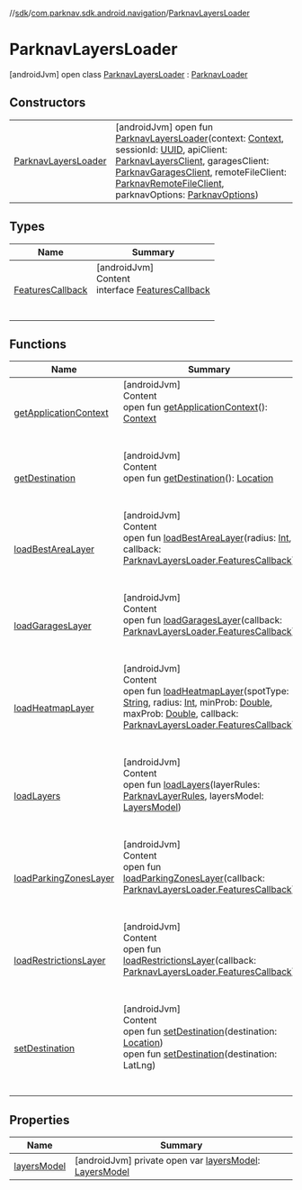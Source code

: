 //[sdk](../../../index.md)/[com.parknav.sdk.android.navigation](../index.md)/[ParknavLayersLoader](index.md)



# ParknavLayersLoader  
 [androidJvm] open class [ParknavLayersLoader](index.md) : [ParknavLoader](../-parknav-loader/index.md)   


## Constructors  
  
| | |
|---|---|
| <a name="com.parknav.sdk.android.navigation/ParknavLayersLoader/ParknavLayersLoader/#android.content.Context#java.util.UUID#com.parknav.sdk.android.navigation.network.ParknavLayersClient#com.parknav.sdk.android.navigation.network.ParknavGaragesClient#com.parknav.sdk.android.navigation.network.ParknavRemoteFileClient#com.parknav.sdk.android.navigation.util.ParknavOptions/PointingToDeclaration/"></a>[ParknavLayersLoader](-parknav-layers-loader.md)| <a name="com.parknav.sdk.android.navigation/ParknavLayersLoader/ParknavLayersLoader/#android.content.Context#java.util.UUID#com.parknav.sdk.android.navigation.network.ParknavLayersClient#com.parknav.sdk.android.navigation.network.ParknavGaragesClient#com.parknav.sdk.android.navigation.network.ParknavRemoteFileClient#com.parknav.sdk.android.navigation.util.ParknavOptions/PointingToDeclaration/"></a> [androidJvm] open fun [ParknavLayersLoader](-parknav-layers-loader.md)(context: [Context](https://developer.android.com/reference/kotlin/android/content/Context.html), sessionId: [UUID](https://developer.android.com/reference/kotlin/java/util/UUID.html), apiClient: [ParknavLayersClient](../../com.parknav.sdk.android.navigation.network/-parknav-layers-client/index.md), garagesClient: [ParknavGaragesClient](../../com.parknav.sdk.android.navigation.network/-parknav-garages-client/index.md), remoteFileClient: [ParknavRemoteFileClient](../../com.parknav.sdk.android.navigation.network/-parknav-remote-file-client/index.md), parknavOptions: [ParknavOptions](../../com.parknav.sdk.android.navigation.util/-parknav-options/index.md))   <br>|


## Types  
  
|  Name |  Summary | 
|---|---|
| <a name="com.parknav.sdk.android.navigation/ParknavLayersLoader.FeaturesCallback///PointingToDeclaration/"></a>[FeaturesCallback](-features-callback/index.md)| <a name="com.parknav.sdk.android.navigation/ParknavLayersLoader.FeaturesCallback///PointingToDeclaration/"></a>[androidJvm]  <br>Content  <br>interface [FeaturesCallback](-features-callback/index.md)  <br><br><br>|


## Functions  
  
|  Name |  Summary | 
|---|---|
| <a name="com.parknav.sdk.android.navigation/ParknavLoader/getApplicationContext/#/PointingToDeclaration/"></a>[getApplicationContext](index.md#-2039622703%2FFunctions%2F462465411)| <a name="com.parknav.sdk.android.navigation/ParknavLoader/getApplicationContext/#/PointingToDeclaration/"></a>[androidJvm]  <br>Content  <br>open fun [getApplicationContext](index.md#-2039622703%2FFunctions%2F462465411)(): [Context](https://developer.android.com/reference/kotlin/android/content/Context.html)  <br><br><br>|
| <a name="com.parknav.sdk.android.navigation/ParknavLoader/getDestination/#/PointingToDeclaration/"></a>[getDestination](index.md#2012130652%2FFunctions%2F462465411)| <a name="com.parknav.sdk.android.navigation/ParknavLoader/getDestination/#/PointingToDeclaration/"></a>[androidJvm]  <br>Content  <br>open fun [getDestination](index.md#2012130652%2FFunctions%2F462465411)(): [Location](https://developer.android.com/reference/kotlin/android/location/Location.html)  <br><br><br>|
| <a name="com.parknav.sdk.android.navigation/ParknavLayersLoader/loadBestAreaLayer/#int#com.parknav.sdk.android.navigation.ParknavLayersLoader.FeaturesCallback/PointingToDeclaration/"></a>[loadBestAreaLayer](load-best-area-layer.md)| <a name="com.parknav.sdk.android.navigation/ParknavLayersLoader/loadBestAreaLayer/#int#com.parknav.sdk.android.navigation.ParknavLayersLoader.FeaturesCallback/PointingToDeclaration/"></a>[androidJvm]  <br>Content  <br>open fun [loadBestAreaLayer](load-best-area-layer.md)(radius: [Int](https://kotlinlang.org/api/latest/jvm/stdlib/kotlin/-int/index.html), callback: [ParknavLayersLoader.FeaturesCallback](-features-callback/index.md))  <br><br><br>|
| <a name="com.parknav.sdk.android.navigation/ParknavLayersLoader/loadGaragesLayer/#com.parknav.sdk.android.navigation.ParknavLayersLoader.FeaturesCallback/PointingToDeclaration/"></a>[loadGaragesLayer](load-garages-layer.md)| <a name="com.parknav.sdk.android.navigation/ParknavLayersLoader/loadGaragesLayer/#com.parknav.sdk.android.navigation.ParknavLayersLoader.FeaturesCallback/PointingToDeclaration/"></a>[androidJvm]  <br>Content  <br>open fun [loadGaragesLayer](load-garages-layer.md)(callback: [ParknavLayersLoader.FeaturesCallback](-features-callback/index.md))  <br><br><br>|
| <a name="com.parknav.sdk.android.navigation/ParknavLayersLoader/loadHeatmapLayer/#java.lang.String#int#double#double#com.parknav.sdk.android.navigation.ParknavLayersLoader.FeaturesCallback/PointingToDeclaration/"></a>[loadHeatmapLayer](load-heatmap-layer.md)| <a name="com.parknav.sdk.android.navigation/ParknavLayersLoader/loadHeatmapLayer/#java.lang.String#int#double#double#com.parknav.sdk.android.navigation.ParknavLayersLoader.FeaturesCallback/PointingToDeclaration/"></a>[androidJvm]  <br>Content  <br>open fun [loadHeatmapLayer](load-heatmap-layer.md)(spotType: [String](https://developer.android.com/reference/kotlin/java/lang/String.html), radius: [Int](https://kotlinlang.org/api/latest/jvm/stdlib/kotlin/-int/index.html), minProb: [Double](https://kotlinlang.org/api/latest/jvm/stdlib/kotlin/-double/index.html), maxProb: [Double](https://kotlinlang.org/api/latest/jvm/stdlib/kotlin/-double/index.html), callback: [ParknavLayersLoader.FeaturesCallback](-features-callback/index.md))  <br><br><br>|
| <a name="com.parknav.sdk.android.navigation/ParknavLayersLoader/loadLayers/#com.parknav.sdk.android.navigation.util.ParknavLayerRules#com.parknav.sdk.android.navigation.model.LayersModel/PointingToDeclaration/"></a>[loadLayers](load-layers.md)| <a name="com.parknav.sdk.android.navigation/ParknavLayersLoader/loadLayers/#com.parknav.sdk.android.navigation.util.ParknavLayerRules#com.parknav.sdk.android.navigation.model.LayersModel/PointingToDeclaration/"></a>[androidJvm]  <br>Content  <br>open fun [loadLayers](load-layers.md)(layerRules: [ParknavLayerRules](../../com.parknav.sdk.android.navigation.util/-parknav-layer-rules/index.md), layersModel: [LayersModel](../../com.parknav.sdk.android.navigation.model/-layers-model/index.md))  <br><br><br>|
| <a name="com.parknav.sdk.android.navigation/ParknavLayersLoader/loadParkingZonesLayer/#com.parknav.sdk.android.navigation.ParknavLayersLoader.FeaturesCallback/PointingToDeclaration/"></a>[loadParkingZonesLayer](load-parking-zones-layer.md)| <a name="com.parknav.sdk.android.navigation/ParknavLayersLoader/loadParkingZonesLayer/#com.parknav.sdk.android.navigation.ParknavLayersLoader.FeaturesCallback/PointingToDeclaration/"></a>[androidJvm]  <br>Content  <br>open fun [loadParkingZonesLayer](load-parking-zones-layer.md)(callback: [ParknavLayersLoader.FeaturesCallback](-features-callback/index.md))  <br><br><br>|
| <a name="com.parknav.sdk.android.navigation/ParknavLayersLoader/loadRestrictionsLayer/#com.parknav.sdk.android.navigation.ParknavLayersLoader.FeaturesCallback/PointingToDeclaration/"></a>[loadRestrictionsLayer](load-restrictions-layer.md)| <a name="com.parknav.sdk.android.navigation/ParknavLayersLoader/loadRestrictionsLayer/#com.parknav.sdk.android.navigation.ParknavLayersLoader.FeaturesCallback/PointingToDeclaration/"></a>[androidJvm]  <br>Content  <br>open fun [loadRestrictionsLayer](load-restrictions-layer.md)(callback: [ParknavLayersLoader.FeaturesCallback](-features-callback/index.md))  <br><br><br>|
| <a name="com.parknav.sdk.android.navigation/ParknavLoader/setDestination/#android.location.Location/PointingToDeclaration/"></a>[setDestination](index.md#620771979%2FFunctions%2F462465411)| <a name="com.parknav.sdk.android.navigation/ParknavLoader/setDestination/#android.location.Location/PointingToDeclaration/"></a>[androidJvm]  <br>Content  <br>open fun [setDestination](index.md#620771979%2FFunctions%2F462465411)(destination: [Location](https://developer.android.com/reference/kotlin/android/location/Location.html))  <br>open fun [setDestination](index.md#-997899109%2FFunctions%2F462465411)(destination: LatLng)  <br><br><br>|


## Properties  
  
|  Name |  Summary | 
|---|---|
| <a name="com.parknav.sdk.android.navigation/ParknavLayersLoader/layersModel/#/PointingToDeclaration/"></a>[layersModel](layers-model.md)| <a name="com.parknav.sdk.android.navigation/ParknavLayersLoader/layersModel/#/PointingToDeclaration/"></a> [androidJvm] private open var [layersModel](layers-model.md): [LayersModel](../../com.parknav.sdk.android.navigation.model/-layers-model/index.md)   <br>|

